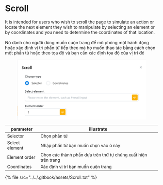 # Scroll

It is intended for users who wish to scroll the page to simulate an action or locate the next element they wish to manipulate by selecting an element or by coordinates and you need to determine the coordinates of that location.\
\
Nó dành cho người dùng muốn cuộn trang để mô phỏng một hành động hoặc xác định vị trí phần tử tiếp theo mà họ muốn thao tác bằng cách chọn một phần tử hoặc theo tọa độ và bạn cần xác định tọa độ của vị trí đó



<figure><img src="../../.gitbook/assets/Scroll.png" alt=""><figcaption></figcaption></figure>



| parameter      | illustrate                                                     |
| -------------- | -------------------------------------------------------------- |
| Selector       | Chọn phần tử                                                   |
| Select element | Nhập phần tử bạn muốn chọn vào ô này                           |
| Element order  | Chọn các thành phần dựa trên thứ tự chúng xuất hiện trên trang |
| Coordinates    | Xác định vị trí bạn muốn cuộn trang                            |



{% file src="../../.gitbook/assets/Scroll.txt" %}
